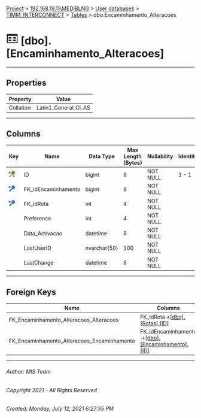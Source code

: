 #### 

[Project](../../../../index.md) > [192.168.19.11\\MEDIBLNG](../../../index.md) > [User databases](../../index.md) > [TIMM_INTERCONNECT](../index.md) > [Tables](Tables.md) > dbo.Encaminhamento_Alteracoes

# ![Tables](../../../../Images/Table32.png) [dbo].[Encaminhamento_Alteracoes]

---

## <a name="#properties"></a>Properties

| Property | Value |
|---|---|
| Collation | Latin1_General_CI_AS |


---

## <a name="#columns"></a>Columns

| Key | Name | Data Type | Max Length (Bytes) | Nullability | Identity |
|---|---|---|---|---|---|
| [![Cluster Primary Key PK_encaminhamento_Alteracoes: ID](../../../../Images/pkcluster.png)](#indexes) | ID | bigint | 8 | NOT NULL | 1 - 1 |
| [![Foreign Keys FK_Encaminhamento_Alteracoes_Encaminhamento: [dbo].[Encaminhamento].FK_idEncaminhamento](../../../../Images/fk.png)](#foreignkeys) | FK_idEncaminhamento | bigint | 8 | NOT NULL |  |
| [![Foreign Keys FK_Encaminhamento_Alteracoes_Alteracoes: [dbo].[Rotas].FK_idRota](../../../../Images/fk.png)](#foreignkeys) | FK_idRota | int | 4 | NOT NULL |  |
|  | Preference | int | 4 | NOT NULL |  |
|  | Data_Activacao | datetime | 8 | NOT NULL |  |
|  | LastUserID | nvarchar(50) | 100 | NOT NULL |  |
|  | LastChange | datetime | 8 | NOT NULL |  |


---

## <a name="#foreignkeys"></a>Foreign Keys

| Name | Columns |
|---|---|
| FK_Encaminhamento_Alteracoes_Alteracoes | FK_idRota->[[dbo].[Rotas].[ID]](Rotas.md) |
| FK_Encaminhamento_Alteracoes_Encaminhamento | FK_idEncaminhamento->[[dbo].[Encaminhamento].[ID]](Encaminhamento.md) |


---

###### Author:  MIS Team

###### Copyright 2021 - All Rights Reserved

###### Created: Monday, July 12, 2021 6:27:35 PM


